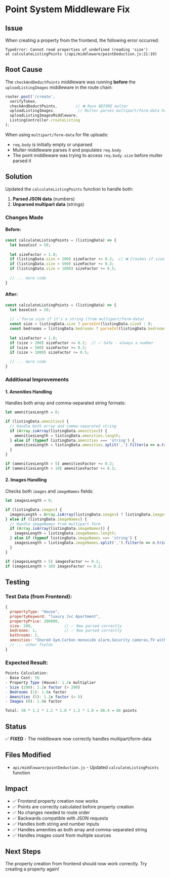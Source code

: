 # Point System Middleware Fix

## Issue
When creating a property from the frontend, the following error occurred:

```
TypeError: Cannot read properties of undefined (reading 'size')
at calculateListingPoints (/api/middleware/pointDeduction.js:21:19)
```

## Root Cause
The `checkAndDeductPoints` middleware was running **before** the `uploadListingImages` middleware in the route chain:

```javascript
router.post('/create', 
  verifyToken, 
  checkAndDeductPoints,        // ❌ Runs BEFORE multer
  uploadListingImages,          // Multer parses multipart/form-data here
  uploadListingImagesMiddleware,
  ListingController.createListing
);
```

When using `multipart/form-data` for file uploads:
- `req.body` is initially empty or unparsed
- Multer middleware parses it and populates `req.body`
- The point middleware was trying to access `req.body.size` before multer parsed it

## Solution
Updated the `calculateListingPoints` function to handle both:
1. **Parsed JSON data** (numbers)
2. **Unparsed multipart data** (strings)

### Changes Made

#### Before:
```javascript
const calculateListingPoints = (listingData) => {
  let baseCost = 50;
  
  let sizeFactor = 1.0;
  if (listingData.size > 200) sizeFactor += 0.2;  // ❌ Crashes if size is undefined
  if (listingData.size > 500) sizeFactor += 0.3;
  if (listingData.size > 1000) sizeFactor += 0.5;
  
  // ... more code
}
```

#### After:
```javascript
const calculateListingPoints = (listingData) => {
  let baseCost = 50;
  
  // ✅ Parse size if it's a string (from multipart/form-data)
  const size = listingData.size ? parseInt(listingData.size) : 0;
  const bedrooms = listingData.bedrooms ? parseInt(listingData.bedrooms) : 0;
  
  let sizeFactor = 1.0;
  if (size > 200) sizeFactor += 0.2;  // ✅ Safe - always a number
  if (size > 500) sizeFactor += 0.3;
  if (size > 1000) sizeFactor += 0.5;
  
  // ... more code
}
```

### Additional Improvements

#### 1. Amenities Handling
Handles both array and comma-separated string formats:

```javascript
let amenitiesLength = 0;

if (listingData.amenities) {
  // Handle both array and comma-separated string
  if (Array.isArray(listingData.amenities)) {
    amenitiesLength = listingData.amenities.length;
  } else if (typeof listingData.amenities === 'string') {
    amenitiesLength = listingData.amenities.split(',').filter(a => a.trim()).length;
  }
}

if (amenitiesLength > 5) amenitiesFactor += 0.2;
if (amenitiesLength > 10) amenitiesFactor += 0.3;
```

#### 2. Images Handling
Checks both `images` and `imageNames` fields:

```javascript
let imagesLength = 0;

if (listingData.images) {
  imagesLength = Array.isArray(listingData.images) ? listingData.images.length : 0;
} else if (listingData.imageNames) {
  // Handle imageNames from multipart form
  if (Array.isArray(listingData.imageNames)) {
    imagesLength = listingData.imageNames.length;
  } else if (typeof listingData.imageNames === 'string') {
    imagesLength = listingData.imageNames.split(',').filter(n => n.trim()).length;
  }
}

if (imagesLength > 5) imagesFactor += 0.1;
if (imagesLength > 10) imagesFactor += 0.2;
```

## Testing

### Test Data (from Frontend):
```javascript
{
  propertyType: "House",
  propertyKeyword: "luxury Jvc Apartment",
  propertyPrice: 200000,
  size: 200,              // ✅ Now parsed correctly
  bedrooms: 1,            // ✅ Now parsed correctly
  bathrooms: 2,
  amenities: "Shared Gym,Carbon monoxide alarm,Security cameras,TV with standard cable,Microwave",  // ✅ Now handled correctly
  // ... other fields
}
```

### Expected Result:
```javascript
Points Calculation:
- Base Cost: 50
- Property Type (House): 1.2x multiplier
- Size (200): 1.2x factor (> 200)
- Bedrooms (1): 1.0x factor
- Amenities (5): 1.2x factor (= 5)
- Images (0): 1.0x factor

Total: 50 * 1.2 * 1.2 * 1.0 * 1.2 * 1.0 = 86.4 → 86 points
```

## Status
✅ **FIXED** - The middleware now correctly handles multipart/form-data

## Files Modified
- `api/middleware/pointDeduction.js` - Updated `calculateListingPoints` function

## Impact
- ✅ Frontend property creation now works
- ✅ Points are correctly calculated before property creation
- ✅ No changes needed to route order
- ✅ Backwards compatible with JSON requests
- ✅ Handles both string and number inputs
- ✅ Handles amenities as both array and comma-separated string
- ✅ Handles images count from multiple sources

## Next Steps
The property creation from frontend should now work correctly. Try creating a property again!

